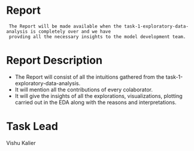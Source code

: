 

# Report

     The Report will be made available when the task-1-exploratory-data-analysis is completely over and we have
     provding all the necessary insights to the model development team.

# Report Description
 - The Report will consist of all the intuitions gathered from the task-1-exploratory-data-analysis.
 - It will mention all the contributions of every colaborator.
 - It will give the insights of all the explorations, visualizations, plotting carried out in the EDA along with the reasons and interpretations.


# Task Lead
  Vishu Kalier
